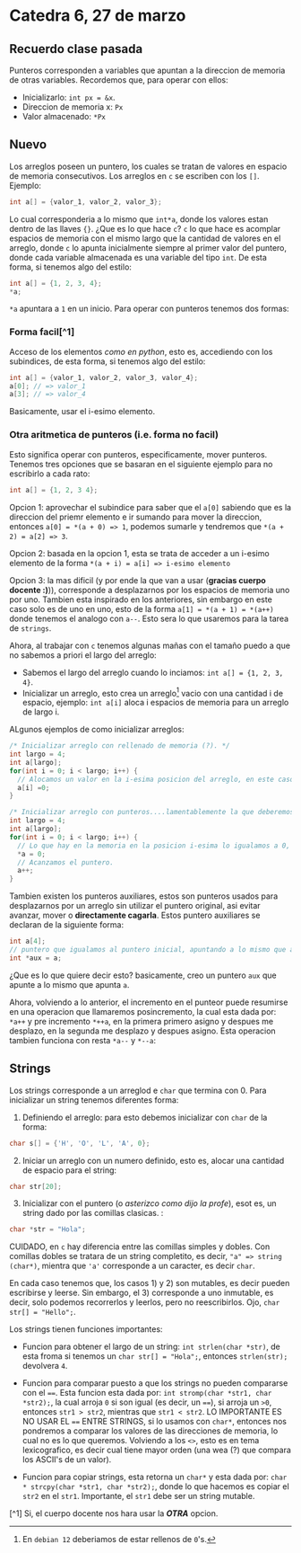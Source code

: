 # Catedra 6, 27 de marzo

## Recuerdo clase pasada

Punteros corresponden a variables que apuntan a la direccion de memoria de otras variables. Recordemos que, para operar con ellos:

- Inicializarlo: `int px = &x`.
- Direccion de memoria x: `Px`
- Valor almacenado: `*Px`

## Nuevo

Los arreglos poseen un puntero, los cuales se tratan de valores en espacio de memoria consecutivos. Los arreglos en `c` se escriben con los `[]`. Ejemplo:

``` c
int a[] = {valor_1, valor_2, valor_3};
```

Lo cual corresponderia a lo mismo que `int*a`, donde los valores estan dentro de las llaves `{}`. ¿Que es lo que hace `c`? `c` lo que hace es acomplar espacios de memoria con el mismo largo que la cantidad de valores en el arreglo, donde `c` lo apunta inicialmente siempre al primer valor del puntero, donde cada variable almacenada es una variable del tipo `int`. De esta forma, si tenemos algo del estilo:

``` c
int a[] = {1, 2, 3, 4};
*a;
```

`*a` apuntara a `1` en un inicio.
Para operar con punteros tenemos dos formas:

### Forma facil[^1]

Acceso de los elementos *como en python*, esto es, accediendo con los subindices, de esta forma, si tenemos algo del estilo:

``` c
int a[] = {valor_1, valor_2, valor_3, valor_4};
a[0]; // => valor_1
a[3]; // => valor_4 
```

Basicamente, usar el i-esimo elemento.

### Otra aritmetica de punteros (i.e. forma no facil)

Esto significa operar con punteros, especificamente, mover punteros. Tenemos tres opciones que se basaran en el siguiente ejemplo para no escribirlo a cada rato:

``` c
int a[] = {1, 2, 3 4};
```

Opcion 1: aprovechar el subindice para saber que el `a[0]` sabiendo que es la direccion del priemr elemento e ir sumando para mover la direccion, entonces `a[0] = *(a + 0) => 1`, podemos sumarle y tendremos que `*(a + 2) = a[2] => 3`.

Opcion 2: basada en la opcion 1, esta se trata de acceder a un i-esimo elemento de la forma `*(a + i) = a[i] => i-esimo elemento`

Opcion 3: la mas dificil (y por ende la que van a usar (**gracias cuerpo docente :)**)), corresponde a desplazarnos por los espacios de memoria uno por uno. Tambien esta inspirado en los anteriores, sin embargo en este caso solo es de uno en uno, esto de la forma `a[1] = *(a + 1) = *(a++)` donde tenemos el analogo con `a--`. Esto sera lo que usaremos para la tarea de `strings`.

Ahora, al trabajar con `c` tenemos algunas mañas con el tamaño puedo a que no sabemos a priori el largo del arreglo:

- Sabemos el largo del arreglo cuando lo inciamos: `int a[] = {1, 2, 3, 4}`.
- Inicializar un arreglo, esto crea un arreglo[^2] vacio con una cantidad i de espacio, ejemplo: `int a[i]` aloca i espacios de memoria para un arreglo de largo i.

ALgunos ejemplos de como inicializar arreglos:

``` c
/* Inicializar arreglo con rellenado de memoria (?). */
int largo = 4;
int a[largo];
for(int i = 0; i < largo; i++) {
  // Alocamos un valor en la i-esima posicion del arreglo, en este caso, 0.
  a[i] =0;
}
```

``` c
/* Inicializar arreglo con punteros....lamentablemente la que deberemos usar en strings xd. */
int largo = 4;
int a[largo];
for(int i = 0; i < largo; i++) {
  // Lo que hay en la memoria en la posicion i-esima lo igualamos a 0, le damos un valor.
  *a = 0;
  // Acanzamos el puntero.
  a++;
}
```

Tambien existen los punteros auxiliares, estos son punteros usados para desplazarnos por un arreglo sin utilizar el puntero original, asi evitar avanzar, mover o **directamente cagarla**. Estos puntero auxiliares se declaran de la siguiente forma:

``` c
int a[4];
// puntero que igualamos al puntero inicial, apuntando a lo mismo que apunta a.
int *aux = a;
```

¿Que es lo que quiere decir esto? basicamente, creo un puntero `aux` que apunte a lo mismo que apunta `a`.

Ahora, volviendo a lo anterior, el incremento en el punteor puede resumirse en una operacion que llamaremos posincremento, la cual esta dada por: `*a++` y pre incremento `*++a`, en la primera primero asigno y despues me desplazo, en la segunda me desplazo y despues asigno. Esta operacion tambien funciona con resta `*a--` y `*--a`:

## Strings

Los strings corresponde a un arreglod e `char` que termina con 0. Para inicializar un string tenemos diferentes forma:

1) Definiendo el arreglo: para esto debemos inicializar con `char` de la forma:

``` c
char s[] = {'H', 'O', 'L', 'A', 0};
```

2) Iniciar un arreglo con un numero definido, esto es, alocar una cantidad de espacio para el string:

``` c
char str[20];
```

3) Inicializar con el puntero (o *asterizco como dijo la profe*), esot es, un string dado por las comillas clasicas. :

``` c
char *str = "Hola";
```

CUIDADO, en `c` hay diferencia entre las comillas simples y dobles. Con comillas dobles se tratara de un string completito, es decir, `"a" => string (char*)`, mientra que `'a'` corresponde a un caracter, es decir `char`.

En cada caso tenemos que, los casos 1) y 2) son mutables, es decir pueden escribirse y leerse. Sin embargo, el 3) corresponde a uno inmutable, es decir, solo podemos recorrerlos y leerlos, pero no reescribirlos. Ojo, `char str[] = "Hello";`.

Los strings tienen funciones importantes:

- Funcion para obtener el largo de un string: `int strlen(char *str)`, de esta froma si tenemos un `char str[] = "Hola";`, entonces `strlen(str);` devolvera `4`.

- Funcion para comparar puesto a que los strings no pueden compararse con el `==`. Esta funcion esta dada por: `int stromp(char *str1, char *str2);`, la cual arroja `0` si son igual (es decir, un `==`), si arroja un `>0`, entonces `str1 > str2`, mientras que `str1 < str2`. LO IMPORTANTE ES NO USAR EL `==` ENTRE STRINGS, si lo usamos con `char*`, entonces nos pondremos a comparar los valores de las direcciones de memoria, lo cual no es lo que queremos. Volviendo a los `<>`, esto es en tema lexicografico, es decir cual tiene mayor orden (una wea (?) que compara los ASCII's de un valor).

- Funcion para copiar strings, esta retorna un `char*` y esta dada por: `char * strcpy(char *str1, char *str2);`, donde lo que hacemos es copiar el `str2` en el `str1`. Importante, el `str1` debe ser un string mutable.

[^1] Si, el cuerpo docente nos hara usar la ***OTRA*** opcion.
[^2]: En `debian 12` deberiamos de estar rellenos de `0`'s.
